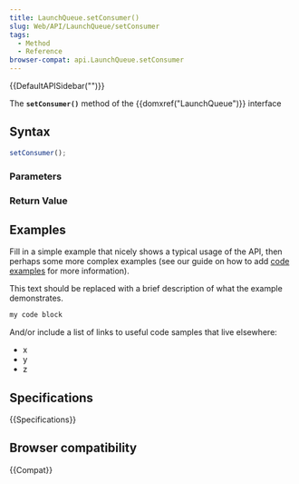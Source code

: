 ```yaml
---
title: LaunchQueue.setConsumer()
slug: Web/API/LaunchQueue/setConsumer
tags:
  - Method
  - Reference
browser-compat: api.LaunchQueue.setConsumer
---
```

{{DefaultAPISidebar("")}}

The **`setConsumer()`** method of the {{domxref("LaunchQueue")}} interface 

## Syntax

```js
setConsumer();
```

### Parameters



### Return Value



## Examples

Fill in a simple example that nicely shows a typical usage of the API, then perhaps some more complex examples (see our guide on how to add [code examples](/en-US/docs/MDN/Contribute/Structures/Code_examples) for more information).

This text should be replaced with a brief description of what the example demonstrates.

```js
my code block
```

And/or include a list of links to useful code samples that live elsewhere:

*   x
*   y
*   z

## Specifications

{{Specifications}}

## Browser compatibility

{{Compat}}

